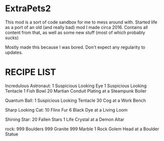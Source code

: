 # ExtraPets2

This mod is a sort of code sandbox for me to mess around with.
Started life as a port of an old (and really bad) mod I made circa 2016.
Contains all content from that, as well as some new stuff (most of which probably sucks)

Mostly made this because I was bored. Don't expect any regularity to updates.

# RECIPE LIST
Incredulous Astronaut:
    1 Suspicious Looking Eye
    1 Suspicious Looking Tentacle
    1 Fish Bowl
    20 Martian Conduit Plating
    at a Steampunk Boiler

Quantum Ball:
    1 Suspicious Looking Tentacle
    30 Cog
    at a Work Bench

Sharp Looking Cat:
    10 Flinx Fur
    6 Black Dye
    at a Living Loom

Shining Star:
    20 Fallen Stars
    1 Life Crystal
    at a Demon Altar

rock:
    999 Boulders
    999 Granite
    999 Marble
    1 Rock Golem Head
    at a Boulder Statue